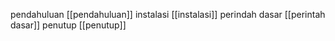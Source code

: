 pendahuluan [[pendahuluan]]
instalasi [[instalasi]]
perindah dasar [[perintah dasar]]
penutup [[penutup]]
